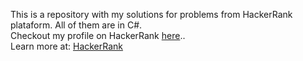 This is a repository with my solutions for problems from HackerRank plataform. All of them are in C#.
<br>
Checkout my profile on HackerRank <a target="framename" href="https://www.hackerrank.com/wesleyheron">here</a>..
<br>
Learn more at: <a target="framename" href="https://www.hackerrank.com/">HackerRank</a> 

